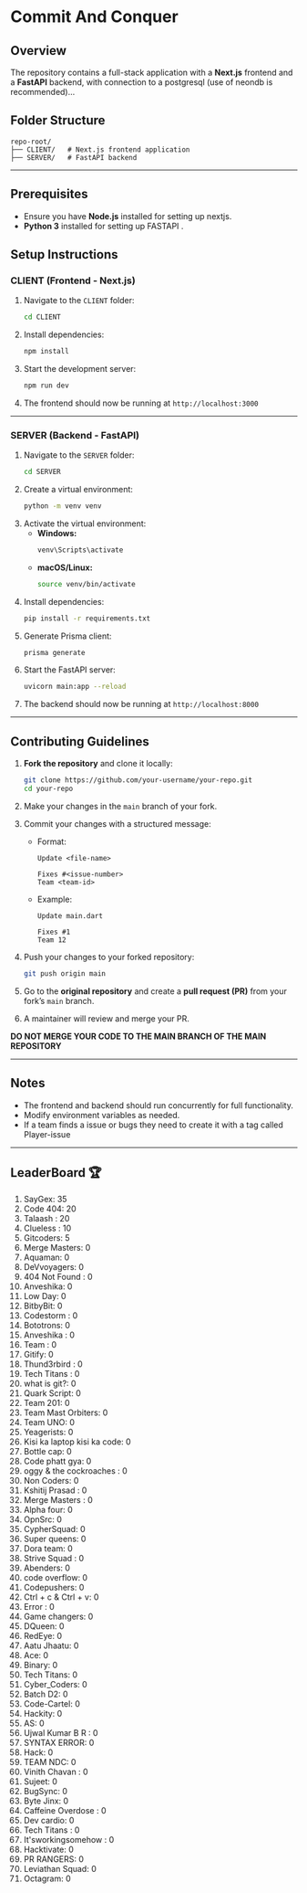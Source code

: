# Commit And Conquer

## Overview
The repository contains a full-stack application with a **Next.js** frontend and a **FastAPI** backend, with connection to a postgresql (use of neondb is recommended)...

## Folder Structure
```
repo-root/
├── CLIENT/   # Next.js frontend application
├── SERVER/   # FastAPI backend
```

---

## Prerequisites
- Ensure you have **Node.js** installed for setting up nextjs.
-  **Python 3** installed for setting up FASTAPI .


## Setup Instructions

### CLIENT (Frontend - Next.js)

1. Navigate to the `CLIENT` folder:
   ```sh
   cd CLIENT
   ```
2. Install dependencies:
   ```sh
   npm install
   ```
3. Start the development server:
   ```sh
   npm run dev
   ```
4. The frontend should now be running at `http://localhost:3000`

---

### SERVER (Backend - FastAPI)

1. Navigate to the `SERVER` folder:
   ```sh
   cd SERVER
   ```
2. Create a virtual environment:
   ```sh
   python -m venv venv
   ```
3. Activate the virtual environment:
   - **Windows:**
     ```sh
     venv\Scripts\activate
     ```
   - **macOS/Linux:**
     ```sh
     source venv/bin/activate
     ```
4. Install dependencies:
   ```sh
   pip install -r requirements.txt
   ```
5. Generate Prisma client:
   ```sh
   prisma generate
   ```
6. Start the FastAPI server:
   ```sh
   uvicorn main:app --reload
   ```
7. The backend should now be running at `http://localhost:8000`

---


## Contributing Guidelines


1. **Fork the repository** and clone it locally:
   
   ```sh
   git clone https://github.com/your-username/your-repo.git
   cd your-repo
   ```
4. Make your changes in the `main` branch of your fork.
5. Commit your changes with a structured message:
   - Format:
     ```
     Update <file-name>
     
     Fixes #<issue-number>  
     Team <team-id>
     ```
   - Example:
     ```
     Update main.dart
     
     Fixes #1  
     Team 12
     ```
6. Push your changes to your forked repository:
   ```sh
   git push origin main
   ```
7. Go to the **original repository** and create a **pull request (PR)** from your fork’s `main` branch.

8. A maintainer will review and merge your PR.

 **DO NOT MERGE YOUR CODE TO THE MAIN BRANCH OF THE MAIN REPOSITORY**

---



## Notes
- The frontend and backend should run concurrently for full functionality.
- Modify environment variables as needed.
- If a team finds a issue or bugs they need to create it with a tag called Player-issue

---

## LeaderBoard 🏆

<!-- LEADERBOARD_START -->
1. SayGex: 35
2. Code 404: 20
3. Talaash : 20
4. Clueless : 10
5. Gitcoders: 5
6. Merge Masters: 0
7. Aquaman: 0
8. DeVvoyagers: 0
9. 404 Not Found : 0
10. Anveshika: 0
11. Low Day: 0
12. BitbyBit: 0
13. Codestorm : 0
14. Bototrons: 0
15. Anveshika : 0
16. Team : 0
17. Gitify: 0
18. Thund3rbird : 0
19. Tech Titans : 0
20. what is git?: 0
21. Quark Script: 0
22. Team 201: 0
23. Team Mast Orbiters: 0
24. Team UNO: 0
25. Yeagerists: 0
26. Kisi ka laptop kisi ka code: 0
27. Bottle cap: 0
28. Code phatt gya: 0
29. oggy & the cockroaches : 0
30. Non Coders: 0
31. Kshitij Prasad : 0
32. Merge Masters : 0
33. Alpha four: 0
34. OpnSrc: 0
35. CypherSquad: 0
36. Super queens: 0
37. Dora team: 0
38. Strive Squad : 0
39. Abenders: 0
40. code overflow: 0
41. Codepushers: 0
42. Ctrl + c & Ctrl + v: 0
43. Error : 0
44. Game changers: 0
45. DQueen: 0
46. RedEye: 0
47. Aatu Jhaatu: 0
48. Ace: 0
49. Binary: 0
50. Tech Titans: 0
51. Cyber_Coders: 0
52. Batch D2: 0
53. Code-Cartel: 0
54. Hackity: 0
55. AS: 0
56. Ujwal Kumar B R : 0
57. SYNTAX ERROR: 0
58. Hack: 0
59. TEAM NDC: 0
60. Vinith Chavan : 0
61. Sujeet: 0
62. BugSync: 0
63. Byte Jinx: 0
64. Caffeine Overdose : 0
65. Dev cardio: 0
66. Tech Titans : 0
67. It'sworkingsomehow : 0
68. Hacktivate: 0
69. PR RANGERS: 0
70. Leviathan Squad: 0
71. Octagram: 0
<!-- LEADERBOARD_END -->


